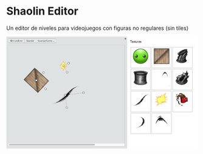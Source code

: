 Shaolin Editor
==============

Un editor de niveles para videojuegos con figuras no regulares (sin tiles)


![](imagenes/preview.png)